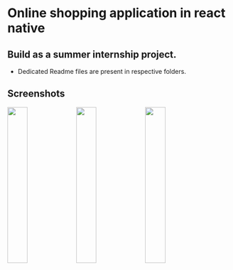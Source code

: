 # Online shopping application in react native

## Build as a summer internship project.

- Dedicated Readme files are present in respective folders.

## Screenshots

<p float="left">
  <img src="https://github.com/user-attachments/assets/b6328835-3884-4316-83d4-c91f4480d51d" width="30%"/>
  <img src="https://github.com/user-attachments/assets/57a28aae-e02d-4e03-b216-d029d41ee81b" width="30%"/>
  <img src="https://github.com/user-attachments/assets/1d3eca1d-2266-412d-ba01-0d42b27ff139" width="30%"/>
</p>

